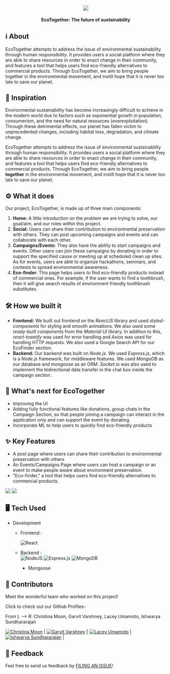 <h1 align="center">
 <img src="https://user-images.githubusercontent.com/43914131/188337764-a697546e-3ea8-4d90-960c-636fe554cfe5.png">
</h1>
<h4 align="center">EcoTogether: The future of sustainability</h4>
</div>


## ℹ️ About
EcoTogether attempts to address the issue of environmental sustainability through human responsibility. It provides users a social platform where they are able to share resources in order to enact change in their community, and features a tool that helps users find eco-friendly alternatives to commercial products. Through EcoTogether, we aim to bring people together in the environmental movement, and instill hope that it is never too late to save our planet.


## 💭 Inspiration
Environmental sustainability has become increasingly difficult to achieve in the modern world due to factors such as exponential growth in population, consumerism, and the need for natural resources (overexploitation). Through these detrimental effects, our planet has fallen victim to unprecedented changes, including habitat loss, degradation, and climate change. 

EcoTogether attempts to address the issue of environmental sustainability through human responsibility. It provides users a social platform where they are able to share resources in order to enact change in their community, and features a tool that helps users find eco-friendly alternatives to commercial products. Through EcoTogether, we aim to bring people **together** in the environmental movement, and instill hope that it is never too late to save our planet.


## ⚙ What it does
Our project, EcoTogether, is made up of three main components:
1. **Home:** A little introduction on the problem we are trying to solve, our goal/aim, and our roles within this project. 
2. **Social:** Users can share their contribution to environmental preservation with others. They can post upcoming campaigns and events and can collaborate with each other.
3. **Campaigns/Events:**  They also have the ability to start campaigns and events. Other users can join these campaigns by donating in order to support the specified cause or meeting up at scheduled clean up sites. As for events, users are able to organize hackathons, seminars, and contests to spread environmental awareness. 
4. **Eco-finder**: This page helps users to find eco-friendly products instead of commercial ones. For example, if the user wants to find a toothbrush, then it will give search results of environment friendly toothbrush substitutes. 


## 🛠 How we built it
- **Frontend:** We built out frontend on the _ReactJS_ library and used _styled-components_ for styling and smooth animations. We also used some _ready-built components_ from the _Material UI_ library. In addition to this, _react-toastify_ was used for error handling and _Axios_ was used for handling HTTP requests. We also used a Google Search API for our EcoFinder section.
- **Backend:** Our backend was built on _Node.js_. We used _Express.js_, which is a _Node.js_ framework, for middleware features. We used _MongoDB_ as our database and _mongoose_ as an ORM. _Socket.io_ was also used to implement the bidirectional data transfer in the chat box inside the campaign section. 


## 🚀 What's next for EcoTogether
- Improving the UI
- Adding fully functional features like donations, group chats in the Campaign Section, so that people joining a campaign can interact in the application only and can support the event by donating.
- Incorporate ML to help users to quickly find eco-friendly products


## ✨ Key Features
- A post page where users can share their contribution to environmental preservation with others
- An Events/Campaigns Page where users can host a campaign or an event to make people aware about environment preservation.
- "Eco-finder," a tool that helps users find eco-friendly alternatives to commercial products.
<img src="https://user-images.githubusercontent.com/89806031/188339066-0fec5fd1-8889-44de-a4ed-a208b509e4b0.png">
<img src="https://user-images.githubusercontent.com/89806031/188338822-4d7610be-b970-4f0d-9187-ef872daf1282.png">


## 🖥️ Tech Used 
- Development 
  - Frontend :
  
      ![React](https://img.shields.io/badge/react-%2320232a.svg?style=for-the-badge&logo=react&logoColor=%2361DAFB)
  
  - Backend :     
      ![NodeJS](https://img.shields.io/badge/node.js-6DA55F?style=for-the-badge&logo=node.js&logoColor=white)
      ![Express.js](https://img.shields.io/badge/express.js-%23404d59.svg?style=for-the-badge&logo=express&logoColor=%2361DAFB)
      ![MongoDB](https://img.shields.io/badge/MongoDB-%234ea94b.svg?style=for-the-badge&logo=mongodb&logoColor=white)
      - Mongoose


## 🤝 Contributors

Meet the wonderful team who worked on this project!

Click to check out our Github Profiles- 

From L --> R: Christina Moon, Garvit Varshney, Lacey Umamoto, Ishwarya Sundhararajan

[![Christina Moon](https://user-images.githubusercontent.com/43914131/188337671-5f609228-bfb7-46ae-bff3-b9a8d72e0d9d.png)](https://github.com/chrmoon25) | [![Garvit Varshney](https://user-images.githubusercontent.com/43914131/188337690-06232e16-ad9a-4bd7-813f-8af6b7c6443a.png)](https://github.com/Garvit1809) | [![Lacey Umamoto](https://user-images.githubusercontent.com/43914131/188337712-8e3ddbad-052b-4e87-a746-7c20dd0e0a76.png)](https://github.com/lumamoto) | [![Ishwarya Sundhararajan](https://user-images.githubusercontent.com/43914131/188337725-3f958dbb-242a-4d1c-bdee-0b34abd7c3b0.png)](https://github.com/iSundhararajan) |


## 📝 Feedback

Feel free to send us feedback by [FILING AN ISSUE](https://github.com/Garvit1809/Eco/issues/new)!
